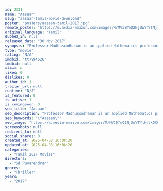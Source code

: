 ```yaml
---
id: 2331
name: "Aasaan"
slug: "aasaan-tamil-movie-download"
poster: "posters/aasaan-tamil-2017.jpg"
remote_poster: "https://m.media-amazon.com/images/M/MV5BYmQ2NjUwYTYtNjlkOC00MjllLWIxODAtYjBjNzQ4MDdkYmRjXkEyXkFqcGdeQXVyMDM3MzU0Ng@@._V1_SX300.jpg"
original_language: "Tamil"
dubbed_in: null
released_date: "30 Nov 2017"
synopsis: "Professor Madhusoodhanan is an applied Mathematics professor whose weapon is his intelligence. With nothing to lose except his daughter, Madhusoodhanan must win the fight to keep his daughter safe."
type: "movie"
rating: "N/A"
imdbid: "tt7994626"
tmdbid: null
views: 0
likes: 0
dislikes: 0
author_id: 1
trailer_url: null
runtime: "N/A"
is_featured: 0
is_active: 1
is_comingsoon: 0
seo_title: "Aasaan"
seo_description: "Professor Madhusoodhanan is an applied Mathematics professor whose weapon is his intelligence. With nothing to lose except his daughter, Madhusoodhanan must win the fight to keep his daughter safe."
seo_keywords: "\"Aasaan\""
seo_image: "https://m.media-amazon.com/images/M/MV5BYmQ2NjUwYTYtNjlkOC00MjllLWIxODAtYjBjNzQ4MDdkYmRjXkEyXkFqcGdeQXVyMDM3MzU0Ng@@._V1_SX300.jpg"
screenshots: null
redirect_to: null
social_shares: 0
created_at: 2025-04-08 16:08:20
updated_at: 2025-04-08 16:08:20
categories:
  - "Tamil 2017 Movies"
directors:
  - "Sd Puvanendran"
genres:
  - "Thriller"
years:
  - "2017"
---
```

